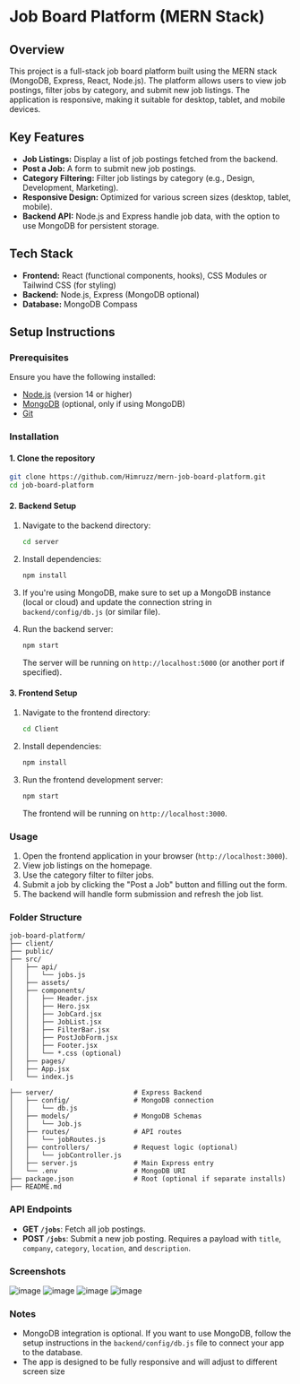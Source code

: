 

# Job Board Platform (MERN Stack)

## Overview
This project is a full-stack job board platform built using the MERN stack (MongoDB, Express, React, Node.js). The platform allows users to view job postings, filter jobs by category, and submit new job listings. The application is responsive, making it suitable for desktop, tablet, and mobile devices.

## Key Features
- **Job Listings:** Display a list of job postings fetched from the backend.
- **Post a Job:** A form to submit new job postings.
- **Category Filtering:** Filter job listings by category (e.g., Design, Development, Marketing).
- **Responsive Design:** Optimized for various screen sizes (desktop, tablet, mobile).
- **Backend API:** Node.js and Express handle job data, with the option to use MongoDB for persistent storage.

## Tech Stack
- **Frontend:** React (functional components, hooks), CSS Modules or Tailwind CSS (for styling)
- **Backend:** Node.js, Express (MongoDB optional)
- **Database:** MongoDB Compass

## Setup Instructions

### Prerequisites
Ensure you have the following installed:
- [Node.js](https://nodejs.org/) (version 14 or higher)
- [MongoDB](https://www.mongodb.com/) (optional, only if using MongoDB)
- [Git](https://git-scm.com/)

### Installation

#### 1. Clone the repository
```bash
git clone https://github.com/Himruzz/mern-job-board-platform.git
cd job-board-platform
```

#### 2. Backend Setup
1. Navigate to the backend directory:
   ```bash
   cd server
   ```

2. Install dependencies:
   ```bash
   npm install
   ```

3. If you're using MongoDB, make sure to set up a MongoDB instance (local or cloud) and update the connection string in `backend/config/db.js` (or similar file).

4. Run the backend server:
   ```bash
   npm start
   ```

   The server will be running on `http://localhost:5000` (or another port if specified).

#### 3. Frontend Setup
1. Navigate to the frontend directory:
   ```bash
   cd Client
   ```

2. Install dependencies:
   ```bash
   npm install
   ```

3. Run the frontend development server:
   ```bash
   npm start
   ```

   The frontend will be running on `http://localhost:3000`.

### Usage

1. Open the frontend application in your browser (`http://localhost:3000`).
2. View job listings on the homepage.
3. Use the category filter to filter jobs.
4. Submit a job by clicking the "Post a Job" button and filling out the form.
5. The backend will handle form submission and refresh the job list.

### Folder Structure

```
job-board-platform/
├── client/
├── public/
├── src/
│   ├── api/
│   │   └── jobs.js
│   ├── assets/
│   ├── components/
│   │   ├── Header.jsx
│   │   ├── Hero.jsx
│   │   ├── JobCard.jsx
│   │   ├── JobList.jsx
│   │   ├── FilterBar.jsx
│   │   ├── PostJobForm.jsx
│   │   ├── Footer.jsx
│   │   └── *.css (optional)
│   ├── pages/
│   ├── App.jsx
│   └── index.js

├── server/                    # Express Backend
│   ├── config/                # MongoDB connection
│   │   └── db.js
│   ├── models/                # MongoDB Schemas
│   │   └── Job.js
│   ├── routes/                # API routes
│   │   └── jobRoutes.js
│   ├── controllers/           # Request logic (optional)
│   │   └── jobController.js
│   ├── server.js              # Main Express entry
│   └── .env                   # MongoDB URI
├── package.json               # Root (optional if separate installs)
├── README.md

```

### API Endpoints
- **GET `/jobs`**: Fetch all job postings.
- **POST `/jobs`**: Submit a new job posting. Requires a payload with `title`, `company`, `category`, `location`, and `description`.

### Screenshots

![image](https://github.com/user-attachments/assets/218c1447-3820-4834-9bb6-24c84fc7b48a)
![image](https://github.com/user-attachments/assets/9d0129f8-5ca7-4c5b-a2ba-05e557c42baf)
![image](https://github.com/user-attachments/assets/3737aac3-aab0-4fd0-a727-241a66b67aaf)
![image](https://github.com/user-attachments/assets/bcf68c8c-b628-4657-b89d-34c80e8835ec)






### Notes
- MongoDB integration is optional. If you want to use MongoDB, follow the setup instructions in the `backend/config/db.js` file to connect your app to the database.
- The app is designed to be fully responsive and will adjust to different screen size

